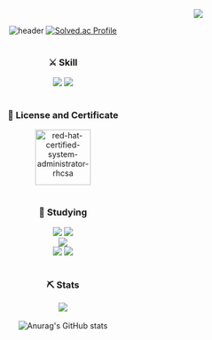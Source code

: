 <div align="right">
  <a href="https://hits.seeyoufarm.com"><img src="https://hits.seeyoufarm.com/api/count/incr/badge.svg?url=https%3A%2F%2Fgithub.com%2FTaeGyunHong&count_bg=%23C6D2FF&title_bg=%23555555&icon=&icon_color=%23FFFFFF&title=hits&edge_flat=false"/></a>
</div>

<div align="center">

<!-- header -->
  
![header](https://capsule-render.vercel.app/api?type=waving&height=250&color=gradient&text=Have%20a%20happy%20day&section=header&textBg=false)
  [![Solved.ac Profile](http://mazassumnida.wtf/api/v2/generate_badge?boj=htk1)](https://solved.ac/htk1/)

  #
  
  <h3> ⚔ Skill </h3>
    <img src="https://img.shields.io/badge/C-A8B9CC?style=for-the-badge&logo=C&logoColor=white"/>
    <img src="https://img.shields.io/badge/C++-00599C?style=for-the-badge&logo=cplusplus&logoColor=white"/>
  <br>

  #
    
  <h3> 🪪 License and Certificate </h3>
    <a href="https://www.credly.com/badges/618f41a8-d355-4b14-b110-83aaaed8265f/public_url"><img src="https://github.com/TaeGyunHong/TaeGyunHong/assets/138078447/ad7ab77c-a856-4c98-961a-fab4956b66b7" alt="red-hat-certified-system-administrator-rhcsa" width="100" height="100"/></a>
  
  #
  
  <h3> 📖 Studying </h3>
    <img src="https://img.shields.io/badge/Kubernetes-326CE5?style=for-the-badge&logo=Kubernetes&logoColor=white"/>
    <img src="https://img.shields.io/badge/Docker-2496ED?style=for-the-badge&logo=Docker&logoColor=white"/><br>
    <img src="https://img.shields.io/badge/JavaScript-F7DF1E?style=for-the-badge&logo=JavaScript&logoColor=white"/><br>
    <img src="https://img.shields.io/badge/Java-007396?style=for-the-badge&logo=java&logoColor=white"/>
    <img src="https://img.shields.io/badge/Python-3776AB?style=for-the-badge&logo=python&logoColor=white"/>
  <br>
  
  #
</div>
<div align="center">
  <h3> ⛏ Stats </h3>

  <img src="https://github-readme-stats.vercel.app/api/top-langs/?username=TaeGyunHong&exclude_repo=dkssud8150.github.io&layout=compact&theme=default" /><br><br>
  ![Anurag's GitHub stats](https://github-readme-stats.vercel.app/api?username=TaeGyunHong&show_icons=true&theme=default)
</div>
